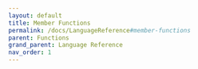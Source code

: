 ```yaml
---
layout: default
title: Member Functions
permalink: /docs/LanguageReference#member-functions
parent: Functions
grand_parent: Language Reference
nav_order: 1
---
```

